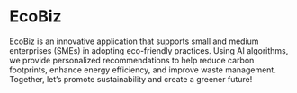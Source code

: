 # EcoBiz
EcoBiz is an innovative application that supports small and medium enterprises (SMEs) in adopting eco-friendly practices. Using AI algorithms, we provide personalized recommendations to help reduce carbon footprints, enhance energy efficiency, and improve waste management. Together, let’s promote sustainability and create a greener future!
